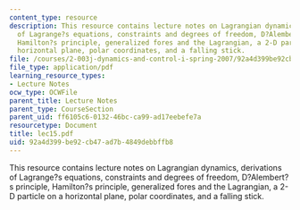 ```yaml
---
content_type: resource
description: This resource contains lecture notes on Lagrangian dynamics, derivations
  of Lagrange?s equations, constraints and degrees of freedom, D?Alembert?s principle,
  Hamilton?s principle, generalized fores and the Lagrangian, a 2-D particle on a
  horizontal plane, polar coordinates, and a falling stick.
file: /courses/2-003j-dynamics-and-control-i-spring-2007/92a4d399be92cb47ad7b4849debbffb8_lec15.pdf
file_type: application/pdf
learning_resource_types:
- Lecture Notes
ocw_type: OCWFile
parent_title: Lecture Notes
parent_type: CourseSection
parent_uid: ff6105c6-0132-46bc-ca99-ad17eebefe7a
resourcetype: Document
title: lec15.pdf
uid: 92a4d399-be92-cb47-ad7b-4849debbffb8
---
```

This resource contains lecture notes on Lagrangian dynamics, derivations of Lagrange?s equations, constraints and degrees of freedom, D?Alembert?s principle, Hamilton?s principle, generalized fores and the Lagrangian, a 2-D particle on a horizontal plane, polar coordinates, and a falling stick.